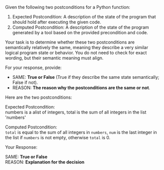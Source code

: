 
Given the following two postconditions for a Python function:

1. Expected Postcondition: A description of the state of the program that should hold after executing the given code.
2. Computed Postcondition: A description of the state of the program generated by a tool based on the provided precondition and code.

Your task is to determine whether these two postconditions are semantically relatively the same, meaning they describe a very similar logical program state or behavior. You do not need to check for exact wording, but their semantic meaning must align.

For your response, provide:

- SAME: **True or False** (True if they describe the same state semantically; False if not).
- REASON: **The reason why the postconditions are the same or not**.

Here are the two postconditions:

Expected Postcondition:  
numbers is a alist of integers, total is the sum of all integers in the list 'numbers'

Computed Postcondition:  
`total` is equal to the sum of all integers in `numbers`, `num` is the last integer in the list if `numbers` is not empty, otherwise `total` is 0.

Your Response: 

SAME: **True or False**  
REASON: **Explanation for the decision**
